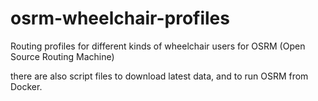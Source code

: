 # osrm-wheelchair-profiles
Routing profiles for different kinds of wheelchair users for OSRM (Open Source Routing Machine)

there are also script files to download latest data, and to run OSRM from Docker.

